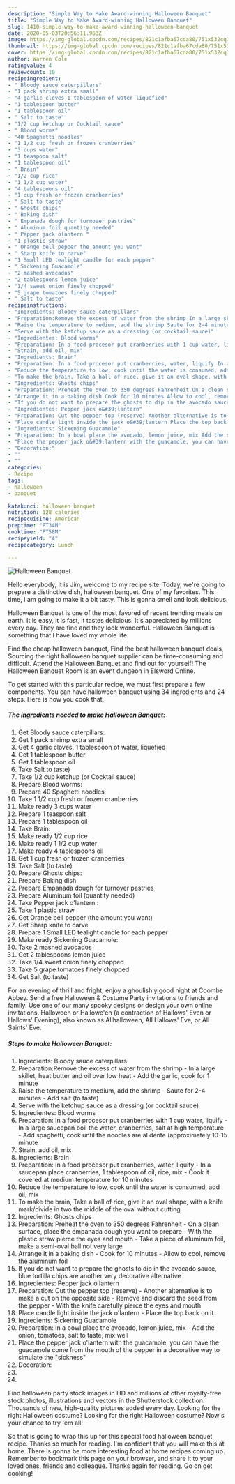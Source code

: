 ```yaml
---
description: "Simple Way to Make Award-winning Halloween Banquet"
title: "Simple Way to Make Award-winning Halloween Banquet"
slug: 1410-simple-way-to-make-award-winning-halloween-banquet
date: 2020-05-03T20:56:11.963Z
image: https://img-global.cpcdn.com/recipes/821c1afba67cda80/751x532cq70/halloween-banquet-recipe-main-photo.jpg
thumbnail: https://img-global.cpcdn.com/recipes/821c1afba67cda80/751x532cq70/halloween-banquet-recipe-main-photo.jpg
cover: https://img-global.cpcdn.com/recipes/821c1afba67cda80/751x532cq70/halloween-banquet-recipe-main-photo.jpg
author: Warren Cole
ratingvalue: 4
reviewcount: 10
recipeingredient:
- " Bloody sauce caterpillars"
- "1 pack shrimp extra small"
- "4 garlic cloves 1 tablespoon of water liquefied"
- "1 tablespoon butter"
- "1 tablespoon oil"
- " Salt to taste"
- "1/2 cup ketchup or Cocktail sauce"
- " Blood worms"
- "40 Spaghetti noodles"
- "1 1/2 cup fresh or frozen cranberries"
- "3 cups water"
- "1 teaspoon salt"
- "1 tablespoon oil"
- " Brain"
- "1/2 cup rice"
- "1 1/2 cup water"
- "4 tablespoons oil"
- "1 cup fresh or frozen cranberries"
- " Salt to taste"
- " Ghosts chips"
- " Baking dish"
- " Empanada dough for turnover pastries"
- " Aluminum foil quantity needed"
- " Pepper jack olantern "
- "1 plastic straw"
- " Orange bell pepper the amount you want"
- " Sharp knife to carve"
- "1 Small LED tealight candle for each pepper"
- " Sickening Guacamole"
- "2 mashed avocados"
- "2 tablespoons lemon juice"
- "1/4 sweet onion finely chopped"
- "5 grape tomatoes finely chopped"
- " Salt to taste"
recipeinstructions:
- "Ingredients: Bloody sauce caterpillars"
- "Preparation:Remove the excess of water from the shrimp In a large skillet, heat butter and oil over low heat Add the garlic, cook for 1 minute"
- "Raise the temperature to medium, add the shrimp Saute for 2-4 minutes Add salt (to taste)"
- "Serve with the ketchup sauce as a dressing (or cocktail sauce)"
- "Ingredientes: Blood worms"
- "Preparation: In a food procesor put cranberries with 1 cup water, liquify  In a large saucepan boil the water, cranberries, salt at high temperature Add spaghetti, cook until the noodles are al dente (approximately 10-15 minute"
- "Strain, add oil, mix"
- "Ingredients: Brain"
- "Preparation: In a food procesor put cranberries, water, liquify In a saucepan place cranberries, 1 tablespoon of oil, rice, mix Cook it covered at medium temperature for 10 minutes"
- "Reduce the temperature to low, cook until the water is consumed, add oil, mix"
- "To make the brain, Take a ball of rice, give it an oval shape, with a knife mark/divide in two the middle of the oval without cutting"
- "Ingredients: Ghosts chips"
- "Preparation: Preheat the oven to 350 degrees Fahrenheit On a clean surface, place the empanada dough you want to prepare With the plastic straw pierce the eyes and mouth Take a piece of aluminum foil, make a semi-oval ball not very large"
- "Arrange it in a baking dish Cook for 10 minutes Allow to cool, remove the aluminum foil"
- "If you do not want to prepare the ghosts to dip in the avocado sauce, blue tortilla chips are another very decorative alternative"
- "Ingredientes: Pepper jack o&#39;lantern"
- "Preparation: Cut the pepper top (reserve) Another alternative is to make a cut on the opposite side Remove and discard the seed from the pepper  With the knife carefully pierce the eyes and mouth"
- "Place candle light inside the jack o&#39;lantern Place the top back on it"
- "Ingredients: Sickening Guacamole"
- "Preparation: In a bowl place the avocado, lemon juice, mix Add the onion, tomatoes, salt to taste, mix well"
- "Place the pepper jack o&#39;lantern with the guacamole, you can have the guacamole come from the mouth of the pepper in a decorative way to simulate the &#34;sickness&#34;"
- "Decoration:"
- ""
- ""
categories:
- Recipe
tags:
- halloween
- banquet

katakunci: halloween banquet 
nutrition: 128 calories
recipecuisine: American
preptime: "PT34M"
cooktime: "PT58M"
recipeyield: "4"
recipecategory: Lunch

---
```



![Halloween Banquet](https://img-global.cpcdn.com/recipes/821c1afba67cda80/751x532cq70/halloween-banquet-recipe-main-photo.jpg)

Hello everybody, it is Jim, welcome to my recipe site. Today, we're going to prepare a distinctive dish, halloween banquet. One of my favorites. This time, I am going to make it a bit tasty. This is gonna smell and look delicious.

Halloween Banquet is one of the most favored of recent trending meals on earth. It is easy, it is fast, it tastes delicious. It's appreciated by millions every day. They are fine and they look wonderful. Halloween Banquet is something that I have loved my whole life.

Find the cheap halloween banquet, Find the best halloween banquet deals, Sourcing the right halloween banquet supplier can be time-consuming and difficult. Attend the Halloween Banquet and find out for yourself! The Halloween Banquet Room is an event dungeon in Elsword Online.


To get started with this particular recipe, we must first prepare a few components. You can have halloween banquet using 34 ingredients and 24 steps. Here is how you cook that.

<!--inarticleads1-->

##### The ingredients needed to make Halloween Banquet:

1. Get  Bloody sauce caterpillars:
1. Get 1 pack shrimp extra small
1. Get 4 garlic cloves, 1 tablespoon of water, liquefied
1. Get 1 tablespoon butter
1. Get 1 tablespoon oil
1. Take  Salt to taste)
1. Take 1/2 cup ketchup (or Cocktail sauce)
1. Prepare  Blood worms:
1. Prepare 40 Spaghetti noodles
1. Take 1 1/2 cup fresh or frozen cranberries
1. Make ready 3 cups water
1. Prepare 1 teaspoon salt
1. Prepare 1 tablespoon oil
1. Take  Brain:
1. Make ready 1/2 cup rice
1. Make ready 1 1/2 cup water
1. Make ready 4 tablespoons oil
1. Get 1 cup fresh or frozen cranberries
1. Take  Salt (to taste)
1. Prepare  Ghosts chips:
1. Prepare  Baking dish
1. Prepare  Empanada dough for turnover pastries
1. Prepare  Aluminum foil (quantity needed)
1. Take  Pepper jack o&#39;lantern :
1. Take 1 plastic straw
1. Get  Orange bell pepper (the amount you want)
1. Get  Sharp knife to carve
1. Prepare 1 Small LED tealight candle for each pepper
1. Make ready  Sickening Guacamole:
1. Take 2 mashed avocados
1. Get 2 tablespoons lemon juice
1. Take 1/4 sweet onion finely chopped
1. Take 5 grape tomatoes finely chopped
1. Get  Salt (to taste)


For an evening of thrill and fright, enjoy a ghoulishly good night at Coombe Abbey. Send a free Halloween &amp; Costume Party invitations to friends and family. Use one of our many spooky designs or design your own online invitations. Halloween or Hallowe&#39;en (a contraction of Hallows&#39; Even or Hallows&#39; Evening), also known as Allhalloween, All Hallows&#39; Eve, or All Saints&#39; Eve. 

<!--inarticleads2-->

##### Steps to make Halloween Banquet:

1. Ingredients: Bloody sauce caterpillars
1. Preparation:Remove the excess of water from the shrimp - In a large skillet, heat butter and oil over low heat - Add the garlic, cook for 1 minute
1. Raise the temperature to medium, add the shrimp - Saute for 2-4 minutes - Add salt (to taste)
1. Serve with the ketchup sauce as a dressing (or cocktail sauce)
1. Ingredientes: Blood worms
1. Preparation: In a food procesor put cranberries with 1 cup water, liquify  - In a large saucepan boil the water, cranberries, salt at high temperature - Add spaghetti, cook until the noodles are al dente (approximately 10-15 minute
1. Strain, add oil, mix
1. Ingredients: Brain
1. Preparation: In a food procesor put cranberries, water, liquify - In a saucepan place cranberries, 1 tablespoon of oil, rice, mix - Cook it covered at medium temperature for 10 minutes
1. Reduce the temperature to low, cook until the water is consumed, add oil, mix
1. To make the brain, Take a ball of rice, give it an oval shape, with a knife mark/divide in two the middle of the oval without cutting
1. Ingredients: Ghosts chips
1. Preparation: Preheat the oven to 350 degrees Fahrenheit - On a clean surface, place the empanada dough you want to prepare - With the plastic straw pierce the eyes and mouth - Take a piece of aluminum foil, make a semi-oval ball not very large
1. Arrange it in a baking dish - Cook for 10 minutes - Allow to cool, remove the aluminum foil
1. If you do not want to prepare the ghosts to dip in the avocado sauce, blue tortilla chips are another very decorative alternative
1. Ingredientes: Pepper jack o&#39;lantern
1. Preparation: Cut the pepper top (reserve) - Another alternative is to make a cut on the opposite side - Remove and discard the seed from the pepper  - With the knife carefully pierce the eyes and mouth
1. Place candle light inside the jack o&#39;lantern - Place the top back on it
1. Ingredients: Sickening Guacamole
1. Preparation: In a bowl place the avocado, lemon juice, mix - Add the onion, tomatoes, salt to taste, mix well
1. Place the pepper jack o&#39;lantern with the guacamole, you can have the guacamole come from the mouth of the pepper in a decorative way to simulate the &#34;sickness&#34;
1. Decoration:
1. 
1. 


Find halloween party stock images in HD and millions of other royalty-free stock photos, illustrations and vectors in the Shutterstock collection. Thousands of new, high-quality pictures added every day. Looking for the right Halloween costume? Looking for the right Halloween costume? Now&#39;s your chance to try &#39;em all! 

So that is going to wrap this up for this special food halloween banquet recipe. Thanks so much for reading. I'm confident that you will make this at home. There is gonna be more interesting food at home recipes coming up. Remember to bookmark this page on your browser, and share it to your loved ones, friends and colleague. Thanks again for reading. Go on get cooking!
